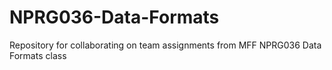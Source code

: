 # NPRG036-Data-Formats
Repository for collaborating on team assignments from MFF NPRG036 Data Formats class
